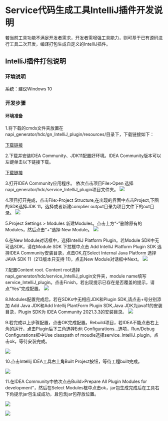 # Service代码生成工具IntelliJ插件开发说明

若当前工具功能不满足开发者需求，开发者需增强工具能力，则可基于已有源码进行工具二次开发，编译打包生成自定义的IntelliJ插件。

## IntelliJ插件打包说明

### 环境说明

系统：建议Windows 10

### 开发步骤

#### 环境准备

1.将下载的cmds文件夹放置在napi_generator/hdc/gn_IntelliJ_plugin/resources/目录下，下载链接如下：

[下载链接]()

2.下载并安装IDEA Community、JDK11配置好环境。IDEA Community版本可以左键单击以下链接下载。

[下载链接](https://www.jetbrains.com/idea/download/)

3.打开IDEA Community应用程序。
依次点击项目File>Open 选择napi_generator/hdc/service_IntelliJ_plugin项目文件夹。
![](../../figures/IntelliJ_env_config_open_proj.png)

4.项目打开完成，点击File>Project Structure,在出现的界面中点击Project,下图的SDK选择JDK 11，选择或者新建complier output目录为项目文件下的out目录。
![](../../figures/IntelliJ_env_proj_structure.png)

5.Project Settings > Modules 新建Modules。点击上方“-”删除原有的Modules，然后点击“+”选择 New Module。
![](../../figures/IntelliJ_env_Proj_Module.png)

6.在New Module对话框中，选择IntelliJ Platform Plugin。若Module SDK中无可选SDK，请在Module SDK 下拉框中点击 Add IntelliJ Platform Plugin SDK 选择IDEA Community安装目录，点击OK,在Select Internal Java Platform 选择 JAVA SDK 11（213版本只支持 11)，点击New Module对话框中Next。
![](../../figures/IntelliJ_env_Proj_Module_New.png)

7.配置Content root.
Content root选择napi_generator/hdc/service_IntelliJ_plugin文件夹，module name填写service_IntelliJ_plugin。点击Finish，若出现提示已存在是否覆盖的提示，请点“Yes”完成配置。
![](../../figures/IntelliJ_env_module_root.png)

8.Modules配置完成后，若在SDKs中无相应JDK和Plugin SDK,请点击+号分别添加 Add Java JDK和Add Intellij PlantForm Plugin SDK,Java JDK为java11的安装目录，Plugin SDK为 IDEA Community 2021.3.3的安装目录。
![](../../figures/IntelliJ_env_config_SDKs.png)

9.若完成以上步骤配置，点击OK完成配置。Rebuild项目，若IDEA不能点击右上角的运行，点击Plugin后下三角选择Edit Configurations...选项，Run/Debug Configurations框中Use classpath of moudle选择service_IntelliJ_plugin，点击ok，等待安装完成。

![](../../figures/IntelliJ_env_configurations.png)

10.点击Intellij IDEA工具右上角Built Project按钮，等待工程built完成。

![](../../figures/IntelliJ_env_built_pro.png)

11.在IDEA Community中依次点击Build>Prepare All Plugin Modules for development"，然后在Select Modules框中点击ok，jar包生成完成后在工具右下角提示jar包生成成功，且包含jar包存放位置。

![](../../figures/IntelliJ_env_built_jar.png)

![](../../figures/IntelliJ_env_built_jar_success.png)

